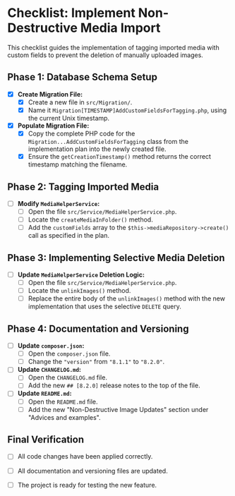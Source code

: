 # Checklist: Implement Non-Destructive Media Import

This checklist guides the implementation of tagging imported media with custom fields to prevent the deletion of manually uploaded images.

## Phase 1: Database Schema Setup

-   [x] **Create Migration File:**
    -   [x] Create a new file in `src/Migration/`.
    -   [x] Name it `Migration[TIMESTAMP]AddCustomFieldsForTagging.php`, using the current Unix timestamp.
-   [x] **Populate Migration File:**
    -   [x] Copy the complete PHP code for the `Migration...AddCustomFieldsForTagging` class from the implementation plan into the newly created file.
    -   [x] Ensure the `getCreationTimestamp()` method returns the correct timestamp matching the filename.

## Phase 2: Tagging Imported Media

-   [ ] **Modify `MediaHelperService`:**
    -   [ ] Open the file `src/Service/MediaHelperService.php`.
    -   [ ] Locate the `createMediaInFolder()` method.
    -   [ ] Add the `customFields` array to the `$this->mediaRepository->create()` call as specified in the plan.

## Phase 3: Implementing Selective Media Deletion

-   [ ] **Update `MediaHelperService` Deletion Logic:**
    -   [ ] Open the file `src/Service/MediaHelperService.php`.
    -   [ ] Locate the `unlinkImages()` method.
    -   [ ] Replace the entire body of the `unlinkImages()` method with the new implementation that uses the selective `DELETE` query.

## Phase 4: Documentation and Versioning

-   [ ] **Update `composer.json`:**
    -   [ ] Open the `composer.json` file.
    -   [ ] Change the `"version"` from `"8.1.1"` to `"8.2.0"`.
-   [ ] **Update `CHANGELOG.md`:**
    -   [ ] Open the `CHANGELOG.md` file.
    -   [ ] Add the new `## [8.2.0]` release notes to the top of the file.
-   [ ] **Update `README.md`:**
    -   [ ] Open the `README.md` file.
    -   [ ] Add the new "Non-Destructive Image Updates" section under "Advices and examples".

## Final Verification

-   [ ] All code changes have been applied correctly.
-   [ ] All documentation and versioning files are updated.
-   [ ] The project is ready for testing the new feature.

